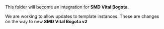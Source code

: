 This folder will become an integration for **SMD Vital Bogota**.

We are working to allow updates to template instances.
These are changes on the way to new **SMD Vital Bogota v2**

